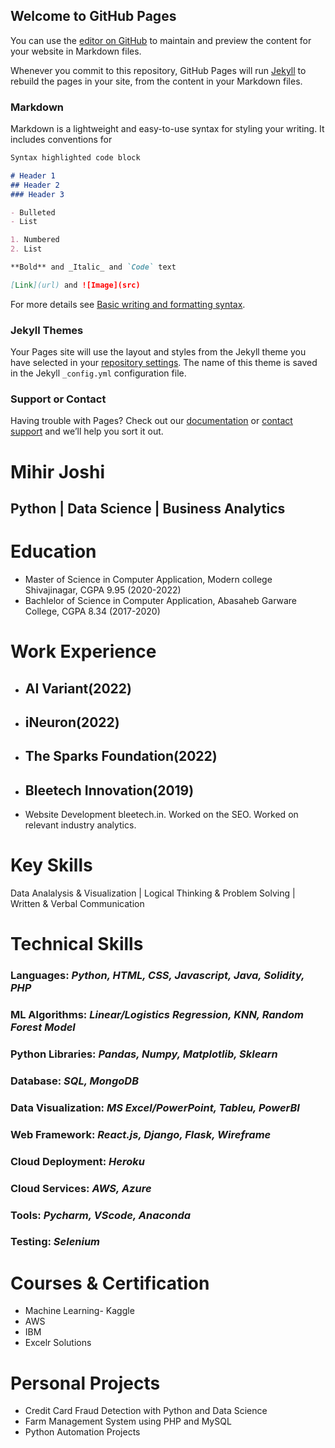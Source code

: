 ## Welcome to GitHub Pages

You can use the [editor on GitHub](https://github.com/mihirjoshi-821/Current_Portfolio/edit/gh-pages/index.md) to maintain and preview the content for your website in Markdown files.

Whenever you commit to this repository, GitHub Pages will run [Jekyll](https://jekyllrb.com/) to rebuild the pages in your site, from the content in your Markdown files.

### Markdown

Markdown is a lightweight and easy-to-use syntax for styling your writing. It includes conventions for

```markdown
Syntax highlighted code block

# Header 1
## Header 2
### Header 3

- Bulleted
- List

1. Numbered
2. List

**Bold** and _Italic_ and `Code` text

[Link](url) and ![Image](src)
```

For more details see [Basic writing and formatting syntax](https://docs.github.com/en/github/writing-on-github/getting-started-with-writing-and-formatting-on-github/basic-writing-and-formatting-syntax).

### Jekyll Themes

Your Pages site will use the layout and styles from the Jekyll theme you have selected in your [repository settings](https://github.com/mihirjoshi-821/Current_Portfolio/settings/pages). The name of this theme is saved in the Jekyll `_config.yml` configuration file.

### Support or Contact

Having trouble with Pages? Check out our [documentation](https://docs.github.com/categories/github-pages-basics/) or [contact support](https://support.github.com/contact) and we’ll help you sort it out.



# Mihir Joshi
## Python | Data Science | Business Analytics

# Education
* Master of Science in Computer Application, Modern college Shivajinagar, CGPA 9.95 (2020-2022)
* Bachlelor of Science in Computer Application, Abasaheb Garware College, CGPA 8.34 (2017-2020)

# Work Experience
* ## AI Variant(2022)

* ## iNeuron(2022)

* ## The Sparks Foundation(2022)

* ## Bleetech Innovation(2019)
* Website Development bleetech.in. Worked on the SEO. Worked on relevant industry analytics.

# Key Skills
Data Analalysis & Visualization | Logical Thinking & Problem Solving | Written & Verbal Communication

# Technical Skills
### Languages: *Python, HTML, CSS, Javascript, Java, Solidity, PHP*
### ML Algorithms: *Linear/Logistics Regression, KNN, Random Forest Model* 
### Python Libraries: *Pandas, Numpy, Matplotlib, Sklearn* 
### Database: *SQL, MongoDB* 
### Data Visualization: *MS Excel/PowerPoint, Tableu, PowerBI* 
### Web Framework: *React.js, Django, Flask, Wireframe* 
### Cloud Deployment: *Heroku* 
### Cloud Services: *AWS, Azure* 
### Tools: *Pycharm, VScode, Anaconda* 
### Testing: *Selenium* 

# Courses & Certification
* Machine Learning- Kaggle
* AWS
* IBM
* Excelr Solutions

# Personal Projects
* Credit Card Fraud Detection with Python and Data Science
* Farm Management System using PHP and MySQL
* Python Automation Projects



























